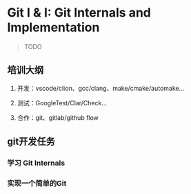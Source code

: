 # Git I & I: Git Internals and Implementation

> TODO

## 培训大纲

1. 开发：vscode/clion、gcc/clang、make/cmake/automake...

2. 测试：GoogleTest/Clar/Check...

3. 合作：git、gitlab/github flow

## git开发任务

### 学习 Git Internals

### 实现一个简单的Git
